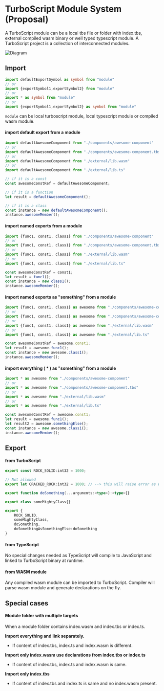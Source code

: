 # TurboScript Module System (Proposal)
A TurboScript module can be a local tbs file or folder with index.tbs, external compiled wasm binary or well typed typescript module.
A TurboScript project is a collection of interconnected modules.

![Diagram](https://rawgit.com/01alchemist/TurboScript/raw-files/turboscript-module-system.svg)

## Import
```typescript
import defaultExportSymbol as symbol from "module"
// or
import {exportSymbol1,exportSymbol2} from "module"
// or
import * as symbol from "module"
// or
import {exportSymbol1,exportSymbol2} as symbol from "module"
```
`module` can be local turboscript module, local typescript module or compiled wasm module.

#### import default export from a module
```typescript
import defaultAwesomeComponent from "./components/awesome-component"
// or
import defaultAwesomeComponent from "./components/awesome-component.tbs"
// or
import defaultAwesomeComponent from "./external/lib.wasm"
// or
import defaultAwesomeComponent from "./external/lib.ts"

// if it is a const
const awesomeConstRef = defaultAwesomeComponent;

// if it is a function 
let result = defaultAwesomeComponent();

// if it is a class
const instance = new defaultAwesomeComponent();
instance.awesomeMember();
```

#### import named exports from a module
```typescript
import {func1, const1, class1} from "./components/awesome-component"
// or
import {func1, const1, class1} from "./components/awesome-component.tbs"
// or
import {func1, const1, class1} from "./external/lib.wasm"
// or
import {func1, const1, class1} from "./external/lib.ts"

const awesomeConstRef = const1;
let result = func1();
const instance = new class1();
instance.awesomeMember();
```

#### import named exports as "something" from a module
```typescript
import {func1, const1, class1} as awesome from "./components/awesome-component"
// or
import {func1, const1, class1} as awesome from "./components/awesome-component.tbs"
// or
import {func1, const1, class1} as awesome from "./external/lib.wasm"
// or
import {func1, const1, class1} as awesome from "./external/lib.ts"

const awesomeConstRef = awesome.const1;
let result = awesome.func1();
const instance = new awesome.class1();
instance.awesomeMember();
```

#### import everything ( * ) as "something" from a module
```typescript
import * as awesome from "./components/awesome-component"
// or
import * as awesome from "./components/awesome-component.tbs"
// or
import * as awesome from "./external/lib.wasm"
// or
import * as awesome from "./external/lib.ts"

const awesomeConstRef = awesome.const1;
let result = awesome.func1();
let result2 = awesome.somethingElse();
const instance = new awesome.class1();
instance.awesomeMember();
```

## Export 
#### from TurboScript
```typescript
export const ROCK_SOLID:int32 = 1000;

// Not allowed
export let CRACKED_ROCK:int32 = 1000; // --> this will raise error as wasm-mvp cannot export mutable globals

export function doSomething(...arguments:<type>):<type>{}

export class someMightyClass{}

export {
    ROCK_SOLID,
    someMightyClass,
    doSomething,
    doSomethingAsSomethingElse:doSomething
}
```

#### from TypeScript
No special changes needed as TypeScript will compile to JavaScript and linked to TurboScript binary at runtime.

#### from WASM module
Any compiled wasm module can be imported to TurboScript. Compiler will parse wasm module and generate declarations on the fly.

## Special cases
#### Module folder with multiple targets
When a module folder contains index.wasm and index.tbs or index.ts. 

**Import everything and link separately.**
 * If content of index.tbs, index.ts and index.wasm is different.

**Import only index.wasm use declarations from index.tbs or index.ts**
 * If content of index.tbs, index.ts and index.wasm is same.

**Import only index.tbs**
 * If content of index.tbs and index.ts is same and no index.wasm present.

